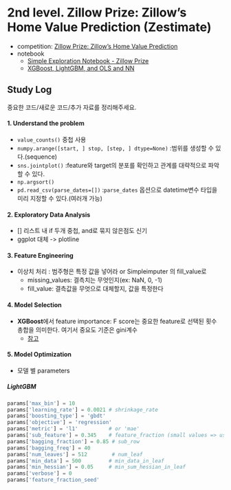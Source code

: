# 2nd level. Zillow Prize: Zillow’s Home Value Prediction (Zestimate)
- competition: [Zillow Prize: Zillow’s Home Value Prediction](https://www.kaggle.com/c/zillow-prize-1)
- notebook
  - [Simple Exploration Notebook - Zillow Prize](https://www.kaggle.com/sudalairajkumar/simple-exploration-notebook-zillow-prize)
  - [XGBoost, LightGBM, and OLS and NN](https://www.kaggle.com/aharless/xgboost-lightgbm-and-ols-and-nn)

## Study Log
중요한 코드/새로운 코드/추가 자료를 정리해주세요.

#### 1. Understand the problem
- `value_counts()` 중첩 사용
- `numpy.arange([start, ] stop, [step, ] dtype=None)` :범위를 생성할 수 있다.(sequence)
- `sns.jointplot()` :feature와 target의 분포를 확인하고 관계를 대략적으로 파악할 수 있다.
- `np.argsort()`
- `pd.read_csv(parse_dates=[])` :`parse_dates` 옵션으로 datetime변수 타입을 미리 지정할 수 있다.(여러개 가능)

#### 2. Exploratory Data Analysis
- [] 리스트 내 if 두개 중첩, and로 묶지 않은점도 신기
- ggplot 대체 -> plotline

#### 3. Feature Engineering
- 이상치 처리 : 범주형은 특정 값을 넣어라 or Simpleimputer 의 fill_value로
  - missing_values: 결측치는 무엇인지(ex: NaN, 0, -1)
  - fill_value: 결측값을 무엇으로 대체할지, 값을 특정한다

#### 4. Model Selection
- **XGBoost**에서 feature importance: F score는 중요한 feature로 선택된 횟수 총합을 의미한다. 여기서 중요도 기준은 gini계수
  - [참고](https://3months.tistory.com/169)

#### 5. Model Optimization
- 모델 별 parameters
##### LightGBM
```python
params['max_bin'] = 10
params['learning_rate'] = 0.0021 # shrinkage_rate
params['boosting_type'] = 'gbdt'
params['objective'] = 'regression'
params['metric'] = 'l1'          # or 'mae'
params['sub_feature'] = 0.345    # feature_fraction (small values => use very different submodels)
params['bagging_fraction'] = 0.85 # sub_row
params['bagging_freq'] = 40
params['num_leaves'] = 512        # num_leaf
params['min_data'] = 500         # min_data_in_leaf
params['min_hessian'] = 0.05     # min_sum_hessian_in_leaf
params['verbose'] = 0
params['feature_fraction_seed'
```
